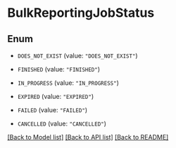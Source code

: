 # BulkReportingJobStatus

## Enum


* `DOES_NOT_EXIST` (value: `"DOES_NOT_EXIST"`)

* `FINISHED` (value: `"FINISHED"`)

* `IN_PROGRESS` (value: `"IN_PROGRESS"`)

* `EXPIRED` (value: `"EXPIRED"`)

* `FAILED` (value: `"FAILED"`)

* `CANCELLED` (value: `"CANCELLED"`)


[[Back to Model list]](../README.md#documentation-for-models) [[Back to API list]](../README.md#documentation-for-api-endpoints) [[Back to README]](../README.md)


